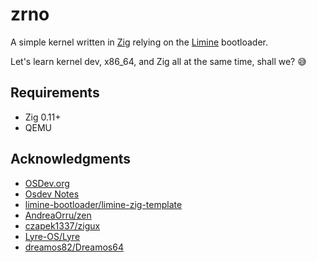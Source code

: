 # zrno

A simple kernel written in [Zig](https://ziglang.org/) relying on the [Limine](https://limine-bootloader.org/) bootloader. 

Let's learn kernel dev, x86_64, and Zig all at the same time, shall we? 😅

## Requirements

- Zig 0.11+
- QEMU

## Acknowledgments

- [OSDev.org](https://wiki.osdev.org/)
- [Osdev Notes](https://dreamos82.github.io/Osdev-Notes/)
- [limine-bootloader/limine-zig-template](https://github.com/limine-bootloader/limine-zig-template)
- [AndreaOrru/zen](https://github.com/AndreaOrru/zen)
- [czapek1337/zigux](https://github.com/czapek1337/zigux)
- [Lyre-OS/Lyre](https://github.com/Lyre-OS/Lyre)
- [dreamos82/Dreamos64](https://github.com/dreamos82/Dreamos64)
